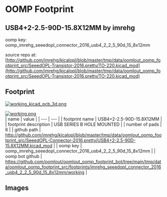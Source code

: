 # OOMP Footprint  
## USB4+2-2.5-90D-15.8X12MM  by imrehg  
  
oomp key: oomp_imrehg_seeedopl_connector_2016_usb4_2_2_5_90d_15_8x12mm  
  
source repo at: [http://github.com/imrehg/kicalopl/blob/master/tmp/data/oomlout_oomp_footprint_src/SeeedOPL-Transistor-2016.pretty/TO-220.kicad_mod](http://github.com/imrehg/kicalopl/blob/master/tmp/data/oomlout_oomp_footprint_src/SeeedOPL-Transistor-2016.pretty/TO-220.kicad_mod)  
## Footprint  
  
[![working_kicad_pcb_3d.png](working_kicad_pcb_3d_600.png)](working_kicad_pcb_3d.png)  
  
[![working.png](working_600.png)](working.png)  
| name | value | 
| --- | --- | 
| footprint name | USB4+2-2.5-90D-15.8X12MM | 
| footprint description | USB SERIES B HOLE MOUNTED | 
| number of pads | 6 | 
| github path | http://github.com/imrehg/kicalopl/blob/master/tmp/data/oomlout_oomp_footprint_src/SeeedOPL-Connector-2016.pretty/USB4+2-2.5-90D-15.8X12MM.kicad_mod | 
| oomp key | oomp_imrehg_seeedopl_connector_2016_usb4_2_2_5_90d_15_8x12mm | 
| oomp bot github | https://github.com/oomlout/oomlout_oomp_footprint_bot/tree/main/tmp/data/oomlout_oomp_footprint_src/footprints/imrehg_seeedopl_connector_2016_usb4_2_2_5_90d_15_8x12mm/working | 
## Images  
